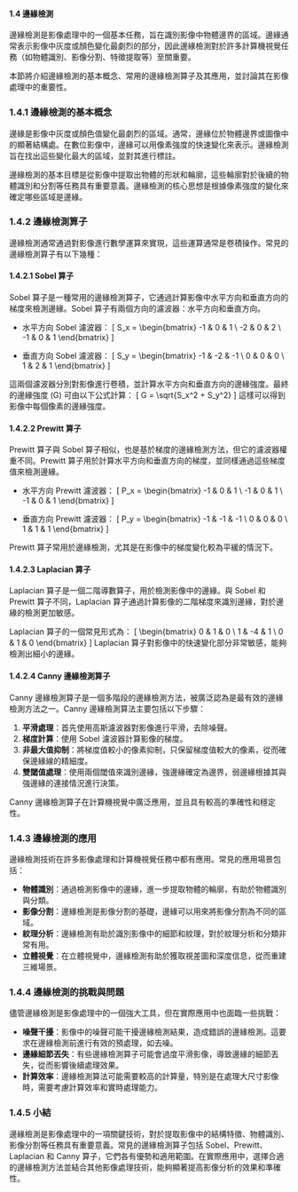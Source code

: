 #### 1.4 邊緣檢測

邊緣檢測是影像處理中的一個基本任務，旨在識別影像中物體邊界的區域。邊緣通常表示影像中灰度或顏色變化最劇烈的部分，因此邊緣檢測對於許多計算機視覺任務（如物體識別、影像分割、特徵提取等）至關重要。

本節將介紹邊緣檢測的基本概念、常用的邊緣檢測算子及其應用，並討論其在影像處理中的重要性。

### 1.4.1 邊緣檢測的基本概念

邊緣是影像中灰度或顏色值變化最劇烈的區域。通常，邊緣位於物體邊界或圖像中的顯著結構處。在數位影像中，邊緣可以用像素強度的快速變化來表示。邊緣檢測旨在找出這些變化最大的區域，並對其進行標註。

邊緣檢測的基本目標是從影像中提取出物體的形狀和輪廓，這些輪廓對於後續的物體識別和分割等任務具有重要意義。邊緣檢測的核心思想是根據像素強度的變化來確定哪些區域是邊緣。

### 1.4.2 邊緣檢測算子

邊緣檢測通常通過對影像進行數學運算來實現，這些運算通常是卷積操作。常見的邊緣檢測算子有以下幾種：

#### 1.4.2.1 Sobel 算子

Sobel 算子是一種常用的邊緣檢測算子，它通過計算影像中水平方向和垂直方向的梯度來檢測邊緣。Sobel 算子有兩個方向的濾波器：水平方向和垂直方向。

- 水平方向 Sobel 濾波器：
  \[
  S_x = \begin{bmatrix}
  -1 & 0 & 1 \\
  -2 & 0 & 2 \\
  -1 & 0 & 1
  \end{bmatrix}
  \]
  
- 垂直方向 Sobel 濾波器：
  \[
  S_y = \begin{bmatrix}
  -1 & -2 & -1 \\
  0 & 0 & 0 \\
  1 & 2 & 1
  \end{bmatrix}
  \]

這兩個濾波器分別對影像進行卷積，並計算水平方向和垂直方向的邊緣強度。最終的邊緣強度 \(G\) 可由以下公式計算：
\[
G = \sqrt{S_x^2 + S_y^2}
\]
這樣可以得到影像中每個像素的邊緣強度。

#### 1.4.2.2 Prewitt 算子

Prewitt 算子與 Sobel 算子相似，也是基於梯度的邊緣檢測方法，但它的濾波器權重不同。Prewitt 算子用於計算水平方向和垂直方向的梯度，並同樣通過這些梯度值來檢測邊緣。

- 水平方向 Prewitt 濾波器：
  \[
  P_x = \begin{bmatrix}
  -1 & 0 & 1 \\
  -1 & 0 & 1 \\
  -1 & 0 & 1
  \end{bmatrix}
  \]
  
- 垂直方向 Prewitt 濾波器：
  \[
  P_y = \begin{bmatrix}
  -1 & -1 & -1 \\
  0 & 0 & 0 \\
  1 & 1 & 1
  \end{bmatrix}
  \]

Prewitt 算子常用於邊緣檢測，尤其是在影像中的梯度變化較為平緩的情況下。

#### 1.4.2.3 Laplacian 算子

Laplacian 算子是一個二階導數算子，用於檢測影像中的邊緣。與 Sobel 和 Prewitt 算子不同，Laplacian 算子通過計算影像的二階梯度來識別邊緣，對於邊緣的檢測更加敏感。

Laplacian 算子的一個常見形式為：
\[
\begin{bmatrix}
0 & 1 & 0 \\
1 & -4 & 1 \\
0 & 1 & 0
\end{bmatrix}
\]
Laplacian 算子對影像中的快速變化部分非常敏感，能夠檢測出細小的邊緣。

#### 1.4.2.4 Canny 邊緣檢測算子

Canny 邊緣檢測算子是一個多階段的邊緣檢測方法，被廣泛認為是最有效的邊緣檢測方法之一。Canny 邊緣檢測算法主要包括以下步驟：

1. **平滑處理**：首先使用高斯濾波器對影像進行平滑，去除噪聲。
2. **梯度計算**：使用 Sobel 濾波器計算影像的梯度。
3. **非最大值抑制**：將梯度值較小的像素抑制，只保留梯度值較大的像素，從而確保邊緣線的精細度。
4. **雙閾值處理**：使用兩個閾值來識別邊緣，強邊緣確定為邊界，弱邊緣根據其與強邊緣的連接情況進行決策。

Canny 邊緣檢測算子在計算機視覺中廣泛應用，並且具有較高的準確性和穩定性。

### 1.4.3 邊緣檢測的應用

邊緣檢測技術在許多影像處理和計算機視覺任務中都有應用。常見的應用場景包括：

- **物體識別**：通過檢測影像中的邊緣，進一步提取物體的輪廓，有助於物體識別與分類。
- **影像分割**：邊緣檢測是影像分割的基礎，邊緣可以用來將影像分割為不同的區域。
- **紋理分析**：邊緣檢測有助於識別影像中的細節和紋理，對於紋理分析和分類非常有用。
- **立體視覺**：在立體視覺中，邊緣檢測有助於獲取視差圖和深度信息，從而重建三維場景。

### 1.4.4 邊緣檢測的挑戰與問題

儘管邊緣檢測是影像處理中的一個強大工具，但在實際應用中也面臨一些挑戰：

- **噪聲干擾**：影像中的噪聲可能干擾邊緣檢測結果，造成錯誤的邊緣檢測。這要求在邊緣檢測前進行有效的預處理，如去噪。
- **邊緣細節丟失**：有些邊緣檢測算子可能會過度平滑影像，導致邊緣的細節丟失，從而影響後續處理效果。
- **計算效率**：邊緣檢測算法可能需要較高的計算量，特別是在處理大尺寸影像時，需要考慮計算效率和實時處理能力。

### 1.4.5 小結

邊緣檢測是影像處理中的一項關鍵技術，對於提取影像中的結構特徵、物體識別、影像分割等任務具有重要意義。常見的邊緣檢測算子包括 Sobel、Prewitt、Laplacian 和 Canny 算子，它們各有優勢和適用範圍。在實際應用中，選擇合適的邊緣檢測方法並結合其他影像處理技術，能夠顯著提高影像分析的效果和準確性。